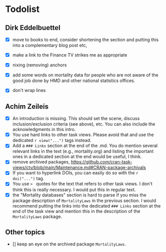 #  Todolist

## Dirk Eddelbuettel

- [X] move to books to end, consider shortening the section and putting this into a complementary blog post etc, 
- [X] make a link to the Finance TV strikes me as appropriate 
- [X] nixing (removing) anchors 
- [X] add some words on mortality data for people who are not aware of the good job done by HMD and other national statistics offices. 
- [x] don't wrap lines


## Achim Zeileis

- [X] An introduction is missing. This should set the scene, discuss inclusion/exclusion criteria (see above), etc. You can also include the acknowledgments in this intro.
- [X] You use hard links to other task views. Please avoid that and use the dedicated `r view("...")` tags instead.
- [X] Add a `### Links` section at the end of the .md. You do mention several relevant links in the text (e.g., mortality.org) and listing the important ones in a dedicated section at the end would be useful, I think.
- [x] remove archived packages, https://github.com/cran-task-views/ctv/blob/main/Maintenance.md#CRAN-package-archivals
- [X] If you want to hyperlink DOIs, you can easily do so with the `r doi("...")` tag. 
- [x] You use `> ` quotes for the text that refers to other task views. I don't think this is really necessary. I would put this in regular text.
- [X] the "Mortality databases" section is hard to parse if you miss the package description of `MortalityLaws` in the previous section. I would recommend putting the links into the dedicated `### Links` section at the end of the task view and mention this in the description of the `MortalityLaws` package. 

## Other topics

- [] keep an eye on the archived package `MortalityLaws`.
